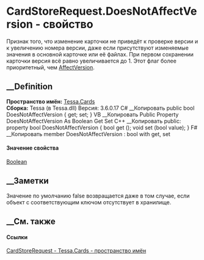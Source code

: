# CardStoreRequest.DoesNotAffectVersion - свойство
Признак того, что изменение карточки не приведёт к проверке версии и к
увеличению номера версии, даже если присутствуют изменяемые значения в
основной карточке или её файлах. При первом сохранении карточки версия всё
равно увеличивается до 1. Этот флаг более приоритетный, чем
[AffectVersion](P_Tessa_Cards_CardStoreRequest_AffectVersion.htm).
## __Definition
 **Пространство имён:** [Tessa.Cards](N_Tessa_Cards.htm)  
 **Сборка:** Tessa (в Tessa.dll) Версия: 3.6.0.17
C# __Копировать
     public bool DoesNotAffectVersion { get; set; }
VB __Копировать
     Public Property DoesNotAffectVersion As Boolean
    	Get
    	Set
C++ __Копировать
     public:
    property bool DoesNotAffectVersion {
    	bool get ();
    	void set (bool value);
    }
F# __Копировать
     member DoesNotAffectVersion : bool with get, set
#### Значение свойства
[Boolean](https://learn.microsoft.com/dotnet/api/system.boolean)
##  __Заметки
Значение по умолчанию false возвращается даже в том случае, если объект с
соответствующим ключом отсутствует в хранилище.
## __См. также
#### Ссылки
[CardStoreRequest - ](T_Tessa_Cards_CardStoreRequest.htm)
[Tessa.Cards - пространство имён](N_Tessa_Cards.htm)
